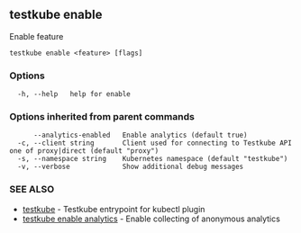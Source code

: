 ## testkube enable

Enable feature

```
testkube enable <feature> [flags]
```

### Options

```
  -h, --help   help for enable
```

### Options inherited from parent commands

```
      --analytics-enabled   Enable analytics (default true)
  -c, --client string       Client used for connecting to Testkube API one of proxy|direct (default "proxy")
  -s, --namespace string    Kubernetes namespace (default "testkube")
  -v, --verbose             Show additional debug messages
```

### SEE ALSO

* [testkube](testkube.md)	 - Testkube entrypoint for kubectl plugin
* [testkube enable analytics](testkube_enable_analytics.md)	 - Enable collecting of anonymous analytics

